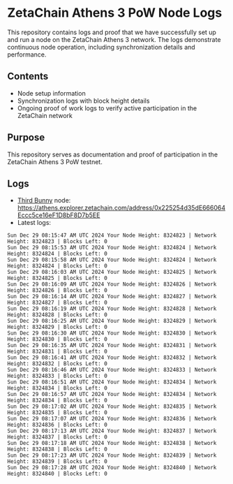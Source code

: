 # ZetaChain Athens 3 PoW Node Logs
This repository contains logs and proof that we have successfully set up and run a node on the ZetaChain Athens 3 network. The logs demonstrate continuous node operation, including synchronization details and performance.

## Contents
- Node setup information
- Synchronization logs with block height details
- Ongoing proof of work logs to verify active participation in the ZetaChain network

## Purpose
This repository serves as documentation and proof of participation in the ZetaChain Athens 3 PoW testnet.

## Logs

- [Third Bunny](https://thirdbunny.xyz/) node: https://athens.explorer.zetachain.com/address/0x225254d35dE666064Eccc5ce16eF1D8bF8D7b5EE
- Latest logs:
```
Sun Dec 29 08:15:47 AM UTC 2024 Your Node Height: 8324823 | Network Height: 8324823 | Blocks Left: 0
Sun Dec 29 08:15:53 AM UTC 2024 Your Node Height: 8324824 | Network Height: 8324824 | Blocks Left: 0
Sun Dec 29 08:15:58 AM UTC 2024 Your Node Height: 8324824 | Network Height: 8324824 | Blocks Left: 0
Sun Dec 29 08:16:03 AM UTC 2024 Your Node Height: 8324825 | Network Height: 8324825 | Blocks Left: 0
Sun Dec 29 08:16:09 AM UTC 2024 Your Node Height: 8324826 | Network Height: 8324826 | Blocks Left: 0
Sun Dec 29 08:16:14 AM UTC 2024 Your Node Height: 8324827 | Network Height: 8324827 | Blocks Left: 0
Sun Dec 29 08:16:19 AM UTC 2024 Your Node Height: 8324828 | Network Height: 8324828 | Blocks Left: 0
Sun Dec 29 08:16:25 AM UTC 2024 Your Node Height: 8324829 | Network Height: 8324829 | Blocks Left: 0
Sun Dec 29 08:16:30 AM UTC 2024 Your Node Height: 8324830 | Network Height: 8324830 | Blocks Left: 0
Sun Dec 29 08:16:35 AM UTC 2024 Your Node Height: 8324831 | Network Height: 8324831 | Blocks Left: 0
Sun Dec 29 08:16:41 AM UTC 2024 Your Node Height: 8324832 | Network Height: 8324832 | Blocks Left: 0
Sun Dec 29 08:16:46 AM UTC 2024 Your Node Height: 8324833 | Network Height: 8324833 | Blocks Left: 0
Sun Dec 29 08:16:51 AM UTC 2024 Your Node Height: 8324834 | Network Height: 8324834 | Blocks Left: 0
Sun Dec 29 08:16:57 AM UTC 2024 Your Node Height: 8324834 | Network Height: 8324834 | Blocks Left: 0
Sun Dec 29 08:17:02 AM UTC 2024 Your Node Height: 8324835 | Network Height: 8324835 | Blocks Left: 0
Sun Dec 29 08:17:07 AM UTC 2024 Your Node Height: 8324836 | Network Height: 8324836 | Blocks Left: 0
Sun Dec 29 08:17:13 AM UTC 2024 Your Node Height: 8324837 | Network Height: 8324837 | Blocks Left: 0
Sun Dec 29 08:17:18 AM UTC 2024 Your Node Height: 8324838 | Network Height: 8324838 | Blocks Left: 0
Sun Dec 29 08:17:23 AM UTC 2024 Your Node Height: 8324839 | Network Height: 8324839 | Blocks Left: 0
Sun Dec 29 08:17:28 AM UTC 2024 Your Node Height: 8324840 | Network Height: 8324840 | Blocks Left: 0
```
